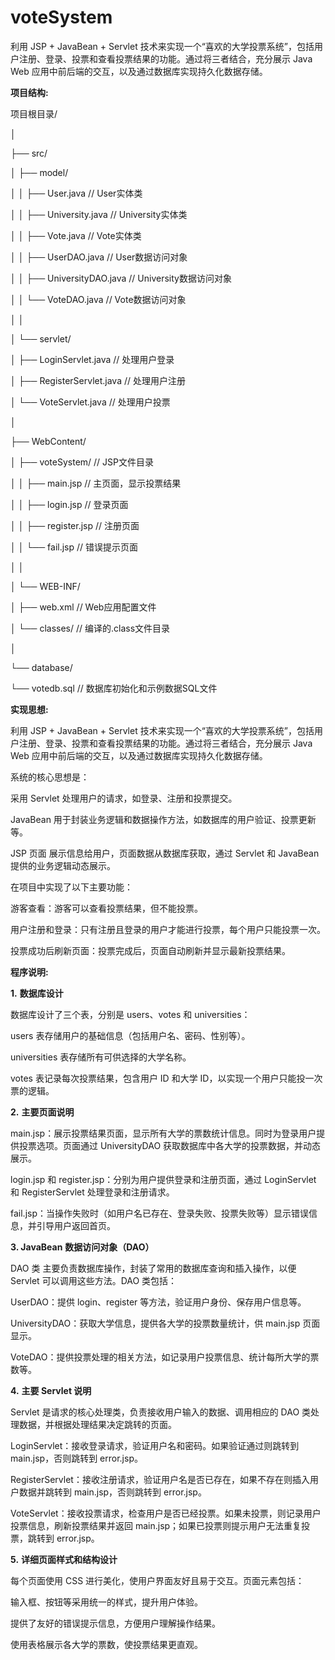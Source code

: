 # voteSystem
利用 JSP + JavaBean + Servlet 技术来实现一个“喜欢的大学投票系统”，包括用户注册、登录、投票和查看投票结果的功能。通过将三者结合，充分展示 Java Web 应用中前后端的交互，以及通过数据库实现持久化数据存储。

**项目结构:**

项目根目录/

│

├── src/

│  ├── model/

│  │  ├── User.java        // User实体类

│  │  ├── University.java     // University实体类

│  │  ├── Vote.java        // Vote实体类

│  │  ├── UserDAO.java      // User数据访问对象

│  │  ├── UniversityDAO.java   // University数据访问对象

│  │  └── VoteDAO.java      // Vote数据访问对象

│  │

│  └── servlet/

│    ├── LoginServlet.java    // 处理用户登录

│    ├── RegisterServlet.java  // 处理用户注册

│    └── VoteServlet.java    // 处理用户投票

│

├── WebContent/

│  ├── voteSystem/         // JSP文件目录

│  │  ├── main.jsp        // 主页面，显示投票结果

│  │  ├── login.jsp        // 登录页面

│  │  ├── register.jsp      // 注册页面

│  │  └── fail.jsp        // 错误提示页面

│  │

│  └── WEB-INF/

│    ├── web.xml         // Web应用配置文件

│    └── classes/        // 编译的.class文件目录

│

└── database/

  └── votedb.sql         // 数据库初始化和示例数据SQL文件

 

**实现思想:**

利用 JSP + JavaBean + Servlet 技术来实现一个“喜欢的大学投票系统”，包括用户注册、登录、投票和查看投票结果的功能。通过将三者结合，充分展示 Java Web 应用中前后端的交互，以及通过数据库实现持久化数据存储。

 

系统的核心思想是：

采用 Servlet 处理用户的请求，如登录、注册和投票提交。

JavaBean 用于封装业务逻辑和数据操作方法，如数据库的用户验证、投票更新等。

JSP 页面 展示信息给用户，页面数据从数据库获取，通过 Servlet 和 JavaBean 提供的业务逻辑动态展示。

 

在项目中实现了以下主要功能：

游客查看：游客可以查看投票结果，但不能投票。

用户注册和登录：只有注册且登录的用户才能进行投票，每个用户只能投票一次。

投票成功后刷新页面：投票完成后，页面自动刷新并显示最新投票结果。

 

**程序说明:**

**1.** **数据库设计**

数据库设计了三个表，分别是 users、votes 和 universities：

users 表存储用户的基础信息（包括用户名、密码、性别等）。

universities 表存储所有可供选择的大学名称。

votes 表记录每次投票结果，包含用户 ID 和大学 ID，以实现一个用户只能投一次票的逻辑。

**2.** **主要页面说明**

main.jsp：展示投票结果页面，显示所有大学的票数统计信息。同时为登录用户提供投票选项。页面通过 UniversityDAO 获取数据库中各大学的投票数据，并动态展示。

login.jsp 和 register.jsp：分别为用户提供登录和注册页面，通过 LoginServlet 和 RegisterServlet 处理登录和注册请求。

fail.jsp：当操作失败时（如用户名已存在、登录失败、投票失败等）显示错误信息，并引导用户返回首页。

 

**3. JavaBean** **数据访问对象（DAO）**

DAO 类 主要负责数据库操作，封装了常用的数据库查询和插入操作，以便 Servlet 可以调用这些方法。DAO 类包括：

UserDAO：提供 login、register 等方法，验证用户身份、保存用户信息等。

 

UniversityDAO：获取大学信息，提供各大学的投票数量统计，供 main.jsp 页面显示。

VoteDAO：提供投票处理的相关方法，如记录用户投票信息、统计每所大学的票数等。

 

**4.** **主要 Servlet 说明**

Servlet 是请求的核心处理类，负责接收用户输入的数据、调用相应的 DAO 类处理数据，并根据处理结果决定跳转的页面。

LoginServlet：接收登录请求，验证用户名和密码。如果验证通过则跳转到 main.jsp，否则跳转到 error.jsp。

RegisterServlet：接收注册请求，验证用户名是否已存在，如果不存在则插入用户数据并跳转到 main.jsp，否则跳转到 error.jsp。

VoteServlet：接收投票请求，检查用户是否已经投票。如果未投票，则记录用户投票信息，刷新投票结果并返回 main.jsp；如果已投票则提示用户无法重复投票，跳转到 error.jsp。

 

**5.** **详细页面样式和结构设计**

每个页面使用 CSS 进行美化，使用户界面友好且易于交互。页面元素包括：

输入框、按钮等采用统一的样式，提升用户体验。

提供了友好的错误提示信息，方便用户理解操作结果。

使用表格展示各大学的票数，使投票结果更直观。

